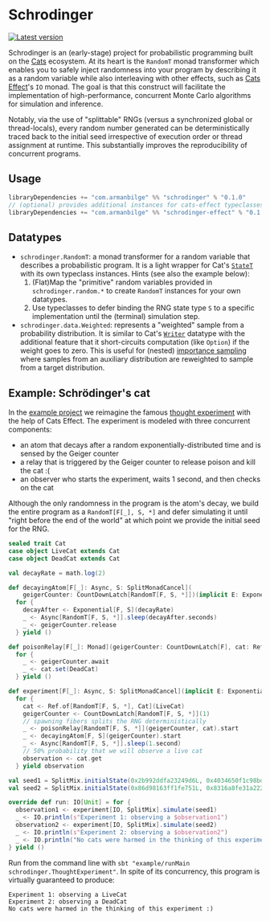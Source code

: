 # Schrodinger

[![Latest version](https://index.scala-lang.org/armanbilge/schrodinger/schrodinger/latest.svg?color=orange)](https://index.scala-lang.org/armanbilge/schrodinger/schrodinger)

Schrodinger is an (early-stage) project for probabilistic programming built on the [Cats](https://github.com/typelevel/cats) ecosystem.
At its heart is the `RandomT` monad transformer which enables you to safely inject randomness into your program by describing it as a random variable while also interleaving with other effects, such as [Cats Effect](https://github.com/typelevel/cats-effect)'s `IO` monad.
The goal is that this construct will facilitate the implementation of high-performance, concurrent Monte Carlo algorithms for simulation and inference.

Notably, via the use of "splittable" RNGs (versus a synchronized global or thread-locals), every random number generated can be deterministically traced back to the initial seed irrespective of execution order or thread assignment at runtime.
This substantially improves the reproducibility of concurrent programs.

## Usage

```scala
libraryDependencies += "com.armanbilge" %% "schrodinger" % "0.1.0"
// (optional) provides additional instances for cats-effect typeclasses
libraryDependencies += "com.armanbilge" %% "schrodinger-effect" % "0.1.0"
```

## Datatypes

* `schrodinger.RandomT`: a monad transformer for a random variable that describes a probabilistic program.
  It is a light wrapper for Cat's [`StateT`](https://typelevel.org/cats/datatypes/state.html) with its own typeclass instances.
  Hints (see also the example below):
    1. (Flat)Map the "primitive" random variables provided in `schrodinger.random.*` to create `RandomT` instances for your own datatypes.
    2. Use typeclasses to defer binding the RNG state type `S` to a specific implementation until the (terminal) simulation step.
* `schrodinger.data.Weighted`: represents a "weighted" sample from a probability distribution.
  It is similar to Cat's [`Writer`](https://typelevel.org/cats/datatypes/writer.html) datatype with the additional feature that it short-circuits computation (like `Option`) if the weight goes to zero.
  This is useful for (nested) [importance sampling](https://en.wikipedia.org/wiki/Importance_sampling) where samples from an auxiliary distribution are reweighted to sample from a target distribution.

## Example: Schrödinger's cat

In the [example project](https://github.com/armanbilge/schrodinger/blob/main/example/src/main/scala/schrodinger/ThoughtExperiment.scala) we reimagine the famous [thought experiment](https://en.wikipedia.org/wiki/Schr%C3%B6dinger%27s_cat) with the help of Cats Effect.
The experiment is modeled with three concurrent components:

* an atom that decays after a random exponentially-distributed time and is sensed by the Geiger counter
* a relay that is triggered by the Geiger counter to release poison and kill the cat :(
* an observer who starts the experiment, waits 1 second, and then checks on the cat

Although the only randomness in the program is the atom's decay, we build the entire program as a `RandomT[F[_], S, *]` and defer simulating it until "right before the end of the world" at which point we provide the initial seed for the RNG.

```scala
sealed trait Cat
case object LiveCat extends Cat
case object DeadCat extends Cat

val decayRate = math.log(2)

def decayingAtom[F[_]: Async, S: SplitMonadCancel](
    geigerCounter: CountDownLatch[RandomT[F, S, *]])(implicit E: ExponentialDouble[F, S]) =
  for {
    decayAfter <- Exponential[F, S](decayRate)
    _ <- Async[RandomT[F, S, *]].sleep(decayAfter.seconds)
    _ <- geigerCounter.release
  } yield ()

def poisonRelay[F[_]: Monad](geigerCounter: CountDownLatch[F], cat: Ref[F, Cat]) =
  for {
    _ <- geigerCounter.await
    _ <- cat.set(DeadCat)
  } yield ()

def experiment[F[_]: Async, S: SplitMonadCancel](implicit E: ExponentialDouble[F, S]) =
  for {
    cat <- Ref.of[RandomT[F, S, *], Cat](LiveCat)
    geigerCounter <- CountDownLatch[RandomT[F, S, *]](1)
    // spawning fibers splits the RNG deterministically
    _ <- poisonRelay[RandomT[F, S, *]](geigerCounter, cat).start
    _ <- decayingAtom[F, S](geigerCounter).start
    _ <- Async[RandomT[F, S, *]].sleep(1.second)
    // 50% probability that we will observe a live cat
    observation <- cat.get
  } yield observation

val seed1 = SplitMix.initialState(0x2b992ddfa23249d6L, 0x4034650f1c98bd69L)
val seed2 = SplitMix.initialState(0x86d98163ff1fe751L, 0x8316a8fe31a2228eL)

override def run: IO[Unit] = for {
  observation1 <- experiment[IO, SplitMix].simulate(seed1)
  _ <- IO.println(s"Experiment 1: observing a $observation1")
  observation2 <- experiment[IO, SplitMix].simulate(seed2)
  _ <- IO.println(s"Experiment 2: observing a $observation2")
  _ <- IO.println("No cats were harmed in the thinking of this experiment :)")
} yield ()
```

Run from the command line with  `sbt "example/runMain schrodinger.ThoughtExperiment"`.
In spite of its concurrency, this program is virtually guaranteed to produce:

```
Experiment 1: observing a LiveCat
Experiment 2: observing a DeadCat
No cats were harmed in the thinking of this experiment :)
```
